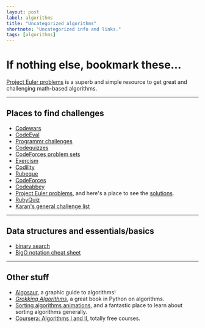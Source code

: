 ```yaml
---
layout: post
label: algorithms
title: "Uncategorized algorithms"
shortnote: "Uncategorized info and links."
tags: [algorithms]
---
```


# If nothing else, bookmark these...
[Project Euler problems](https://projecteuler.net/archives) is a superb and simple resource to get great and challenging math-based algorithms. 

<hr>

## Places to find challenges
* [Codewars](http://www.codewars.com/dashboard)
* [CodeEval](https://www.codeeval.com/dashboard/)
* [Programmr challenges](http://www.programmr.com/zone/ruby)
* [Codequizzes](http://www.codequizzes.com/)
* [CodeForces problem sets](http://codeforces.com/problemset)
* [Exercism](http://exercism.io/onboarding/install-cli)
* [Codility](https://codility.com/programmers/)
* [Rubeque](http://www.rubeque.com/problems)
* [CodeForces](http://codeforces.com/problemset)
* [Codeabbey](http://www.codeabbey.com/)
* [Project Euler problems](https://projecteuler.net/archives), and here's a place to see the [solutions](https://code.google.com/p/projecteuler-solutions/wiki/ProjectEulerSolutions).
* [RubyQuiz](http://rubyquiz.com/)
* [Karan's general challenge list](https://github.com/karan/Projects)

<hr>

## Data structures and essentials/basics
* [binary search](http://fluxusfrequency.github.io/blog/2014/01/31/building-a-binary-search/)
* [BigO notation cheat sheet](http://bigocheatsheet.com/)

<hr>

## Other stuff
* [Algosaur](http://algosaur.us/), a graphic guide to algorithms!
* *[Grokking Algorithms](https://www.manning.com/books/grokking-algorithms)*, a great book in Python on algorithms.
* [Sorting algorithms animations](http://www.sorting-algorithms.com/), and a fantastic place to learn about sorting algorithms generally.
* [Coursera: Algorithms I and II](https://www.coursera.org/course/algs4partI), totally free courses.
